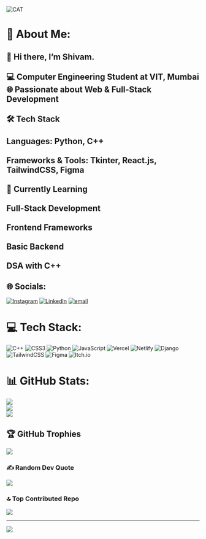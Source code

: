 ![CAT](https://i.pinimg.com/originals/80/7b/5c/807b5c4b02e765bb4930b7c66662ef4b.gif)
# 💫 About Me:
## 👋 Hi there, I’m Shivam.<br><br>💻 Computer Engineering Student at VIT, Mumbai<br>🌐 Passionate about Web & Full-Stack Development<br><br>🛠️ Tech Stack<br><br>Languages: Python, C++<br><br>Frameworks & Tools: Tkinter, React.js, TailwindCSS, Figma<br><br>🌱 Currently Learning<br><br>Full-Stack Development<br><br>Frontend Frameworks<br><br>Basic Backend<br><br>DSA with C++



## 🌐 Socials:
[![Instagram](https://img.shields.io/badge/Instagram-%23E4405F.svg?logo=Instagram&logoColor=white)](https://instagram.com/shivam.salkar) [![LinkedIn](https://img.shields.io/badge/LinkedIn-%230077B5.svg?logo=linkedin&logoColor=white)](https://linkedin.com/in/shivam-salkar) [![email](https://img.shields.io/badge/Email-D14836?logo=gmail&logoColor=white)](mailto:salkarshivam28@gmail.com) 

# 💻 Tech Stack:
![C++](https://img.shields.io/badge/c++-%2300599C.svg?style=for-the-badge&logo=c%2B%2B&logoColor=white) ![CSS3](https://img.shields.io/badge/css3-%231572B6.svg?style=for-the-badge&logo=css3&logoColor=white) ![Python](https://img.shields.io/badge/python-3670A0?style=for-the-badge&logo=python&logoColor=ffdd54) ![JavaScript](https://img.shields.io/badge/javascript-%23323330.svg?style=for-the-badge&logo=javascript&logoColor=%23F7DF1E) ![Vercel](https://img.shields.io/badge/vercel-%23000000.svg?style=for-the-badge&logo=vercel&logoColor=white) ![Netlify](https://img.shields.io/badge/netlify-%23000000.svg?style=for-the-badge&logo=netlify&logoColor=#00C7B7) ![Django](https://img.shields.io/badge/django-%23092E20.svg?style=for-the-badge&logo=django&logoColor=white) ![TailwindCSS](https://img.shields.io/badge/tailwindcss-%2338B2AC.svg?style=for-the-badge&logo=tailwind-css&logoColor=white) ![Figma](https://img.shields.io/badge/figma-%23F24E1E.svg?style=for-the-badge&logo=figma&logoColor=white) ![Itch.io](https://img.shields.io/badge/Itch-%23FF0B34.svg?style=for-the-badge&logo=Itch.io&logoColor=white)
# 📊 GitHub Stats:
![](https://github-readme-stats.vercel.app/api?username=shivam-salkar&theme=onedark&hide_border=false&include_all_commits=true&count_private=true)<br/>
![](https://nirzak-streak-stats.vercel.app/?user=shivam-salkar&theme=onedark&hide_border=false)<br/>
![](https://github-readme-stats.vercel.app/api/top-langs/?username=shivam-salkar&theme=onedark&hide_border=false&include_all_commits=true&count_private=true&layout=compact)

## 🏆 GitHub Trophies
![](https://github-profile-trophy.vercel.app/?username=shivam-salkar&theme=onedark&no-frame=false&no-bg=false&margin-w=4)

### ✍️ Random Dev Quote
![](https://quotes-github-readme.vercel.app/api?type=horizontal&theme=radical)

### 🔝 Top Contributed Repo
![](https://github-contributor-stats.vercel.app/api?username=shivam-salkar&limit=5&theme=onedark&combine_all_yearly_contributions=true)

---
[![](https://visitcount.itsvg.in/api?id=shivam-salkar&icon=0&color=0)](https://visitcount.itsvg.in)

<!-- Proudly created with GPRM ( https://gprm.itsvg.in ) -->
